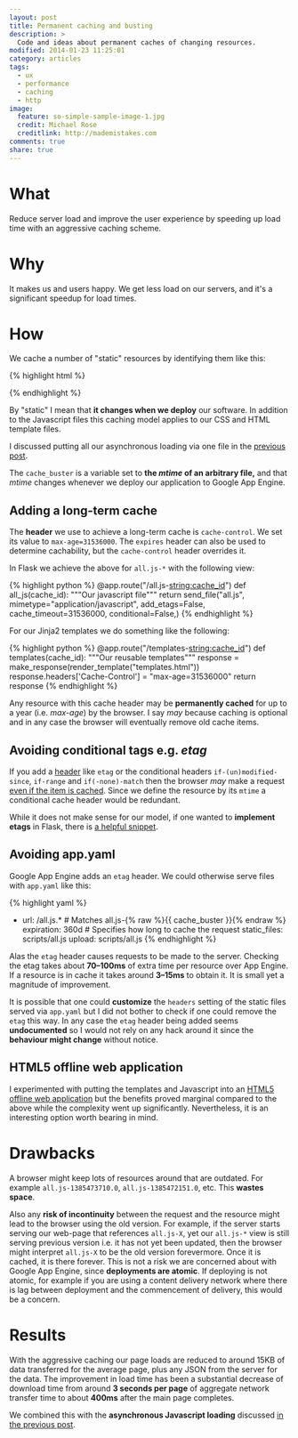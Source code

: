 ```yaml
---
layout: post
title: Permanent caching and busting
description: >
  Code and ideas about permanent caches of changing resources.
modified: 2014-01-23 11:25:01
category: articles
tags:
  - ux
  - performance
  - caching
  - http
image:
  feature: so-simple-sample-image-1.jpg
  credit: Michael Rose
  creditlink: http://mademistakes.com
comments: true
share: true
---
```


# What

Reduce server load and improve the user experience by speeding up load time with an aggressive caching scheme.

# Why

It makes us and users happy. We get less load on our servers, and it's a significant speedup for load times.

# How

We cache a number of "static" resources by identifying them like this:

{% highlight html %}
<script async src='/all.js-{% raw %}{{ cache_buster }}{% endraw %}'></script>
{% endhighlight %}

By "static" I mean that **it changes when we deploy** our software. In addition
to the Javascript files this caching model applies to our CSS and HTML template files.

I discussed putting all our asynchronous loading via one file in the [previous post](/articles/making-everything-async/).

The `cache_buster` is a variable set to **the *mtime* of an arbitrary file,** and that *mtime* changes whenever we deploy our application to Google App Engine.

## Adding a long-term cache

The **header** we use to achieve a long-term cache is `cache-control`. We set its value to `max-age=31536000`. The `expires` header can also be used to
determine cachability, but the `cache-control` header overrides it.

In Flask we achieve the above for `all.js-*` with the following view:

{% highlight python %}
    @app.route("/all.js-<string:cache_id>")
    def all_js(cache_id):
        """Our javascript file"""
        return send_file("all.js",
                         mimetype="application/javascript",
                         add_etags=False,
                         cache_timeout=31536000,
                         conditional=False,)
{% endhighlight %}

For our Jinja2 templates we do something like the following:

{% highlight python %}
    @app.route("/templates-<string:cache_id>")
    def templates(cache_id):
        """Our reusable templates"""
        response = make_response(render_template("templates.html"))
        response.headers['Cache-Control'] = "max-age=31536000"
        return response
{% endhighlight %}

Any resource with this cache header may be **permanently cached** for up to a year (i.e. *max-age*) by the browser. I say *may* because caching is optional and in any case the browser will eventually remove old cache items.

## Avoiding conditional tags e.g. *etag*

If you add a [header](http://www.w3.org/Protocols/rfc2616/rfc2616-sec14.html) like `etag` or the conditional headers `if-(un)modified-since`, `if-range` and `if(-none)-match` then the browser *may* make a request [even if the item is cached](http://stackoverflow.com/questions/499966). Since we define the resource by its `mtime` a conditional cache header would be redundant.

While it does not make sense for our model, if one wanted to **implement etags** in Flask, there is [a helpful snippet](http://flask.pocoo.org/snippets/95/).

## Avoiding app.yaml

Google App Engine adds an `etag` header. We could otherwise serve files with `app.yaml` like this:

{% highlight yaml %}
- url: /all.js.*       # Matches all.js-{% raw %}{{ cache_buster }}{% endraw %}
  expiration: 360d     # Specifies how long to cache the request
  static_files: scripts/all.js
  upload: scripts/all.js
{% endhighlight %}

Alas the `etag` header causes requests to be made to the server. Checking the etag takes about **70–100ms** of extra time per resource over App Engine. If a resource is in cache it takes around **3–15ms** to obtain it. It is small yet a magnitude of improvement.

It is possible that one could **customize** the `headers` setting of the static files served via `app.yaml` but I did not bother to check if one could remove the `etag` this way. In any case the `etag` header being added seems **undocumented** so I would not rely on any hack around it since the **behaviour might change** without notice.

## HTML5 offline web application

I experimented with putting the templates and Javascript into an [HTML5 offline web application](http://diveintohtml5.info/offline.html) but the benefits proved marginal compared to the above while the complexity went up significantly. Nevertheless, it is an interesting option worth bearing in mind.

# Drawbacks

A browser might keep lots of resources around that are outdated. For example
`all.js-1385473710.0`, `all.js-1385472151.0`, etc. This **wastes space**.

Also any **risk of incontinuity** between the request and the resource might
lead to the browser using the old version. For example, if the server starts
serving our web-page that references `all.js-X`, yet our `all.js-*` view is
still serving previous version i.e. it has not yet been updated, then the
browser might interpret `all.js-X` to be the old version forevermore. Once it is cached, it is there forever. This is not a risk we are concerned about with Google App Engine, since **deployments are atomic**. If deploying is not atomic, for example if you are using a content delivery network where there is lag between deployment and the commencement of delivery, this would be a concern.

# Results

With the aggressive caching our page loads are reduced to around 15KB of data transferred for the average page, plus any JSON from the server for the data. The improvement in load time has been a substantial decrease of download time from around **3 seconds per page** of aggregate network transfer time to about **400ms** after the main page completes.

We combined this with the **asynchronous Javascript loading** discussed [in the previous post](/articles/making-everything-async/).

